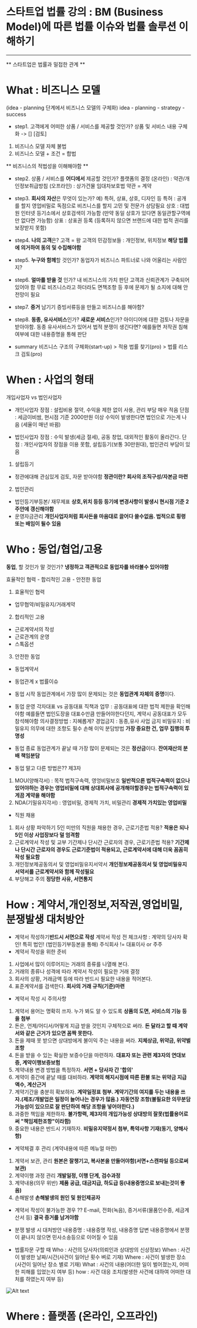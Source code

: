 # 스타트업 법률 강의 : BM (Business Model)에 따른 법률 이슈와 법률 솔루션 이해하기
----------------
** 스타트업은 법률과 밀접한 관계 ** 

What : 비즈니스 모델
============
  (idea - planning 단계에서 비즈니스 모델의 구체화)
idea - planning - strategy - success

- step1. 고객에게 어떠한 상품 / 서비스를 제공할 것인가? 
상품 및 서비스 내용 구체화 -> []
[검토]
1. 비즈니스 모델 자체 불법
2. 비즈니스 모델 + 조건 = 합법

** 비즈니스의 적법성을 이해해야함 **

- step2. 상품 / 서비스를 **어디에서** 제공할 것인가?
플랫폼의 결정  (온라인) : 약관/개인정보취급방침 
           (오프라인) : 상가건물 임대차보호법
약관 = 계약 

- step3. **회사의 자산**은 무엇이 있는가?
예) 특허, 상표, 상호, 디자인 등
특허 : 공개를 할지 영업비밀로 독점으로 비즈니스를 할지 고민 및 전문가 상담필요
상호 : 대법원 인터넷 등기소에서 상호검색이 가능함 (만약 동일 상호가 있다면 동일관할구역에만 없다면 가능함)
상표 : 상표권 등록 (등록하지 않으면 브랜드에 대한 법적 권리를 보장받지 못함)

- step4. **나의 고객**은?
고객 = 왕
고객의 민감정보들 : 개인정보, 위치정보 **해당 법률에 의거하여 동의 및 수집해야함**

- step5. **누구와 함께**할 것인가?
동업자가 비즈니스 파트너로 나와 어울리는 사람인지?

- step6. **얼마를 받을 것** 인가?
내 비즈니스의 가치 판단
고객과 신뢰관계가 구축되어있어야 함
무료 비즈니스라고 하더라도 면책조항 등 후에 문제가 될 소지에 대해 안전망이 필요

- step7. **증거** 남기기
증빙서류등을 만들고 비즈니스를 해야함?

- step8. **동종, 유사서비스**인가? **새로운 서비스**인가? 
아이디어에 대한 검토나 자문을 받아야함.
동종 유사서비스가 있어서 법적 분쟁이 생긴다면? 예를들면 저작권 침해 여부에 대한 내용증명을 통해 판단

- summary 
비즈니스 구조의 구체화(start-up) > 적용 법률 찾기(pro) > 법률 리스크 검토(pro)

When : 사업의 형태
============ 
개입사업자 vs 법인사업자

- 개인사업자
장점 : 설립비용 절약, 수익을 제한 없이 사용, 관리 부담 매우 적음
단점 : 세금이비쌈, 현시점 기준 2000만원 이상 수익이 발생한다면 법인으로 가는게 나음 (세율이 매년 바뀜)

- 법인사업자
장점 : 수익 발생(세금 절세), 공동 창업, 대외적인 활동이 올라간다.
단점 : 개인사업자의 장점을 이용 못함, 설립등기(보통 30만원대), 법인관리 부담이 있음

1. 설립등기
- 정관에대해 관심있게 검토, 자문 받아야함
**정관이란? 회사의 조직구성/자본금 마련**

2. 법인관리
- 법인등기부등본/ 재무제표
**상호,위치 등등 등기에 변경사항이 발생시 현시점 기준 2주안에 갱신해야함**
- 운영자금관리
**개인사업자처럼 회사돈을 마음대로 끌어다 쓸수없음. 법적으로 횡령 또는 배임이 될수 있음**

Who : 동업/협업/고용
============
**동업**, 할 것인가 말 것인가?
**냉정하고 객관적으로 동업자를 바라볼수 있어야함**

효율적인 협력 - 합리적인 고용 - 안전한 동업

1. 효율적인 협력 
- 업무협약/비밀유지/거래계약

2. 합리적인 고용
- 근로계약서의 작성
- 근로관계의 운영
- 스톡옵션

3. 안전한 동업
- 동업계약서
- 동업관계 x 법률이슈

- 동업 시작 
동업관계에서 가장 많이 문제되는 것은 **동업관계 자체의 증명**이다.

- 동업 운영
각자대표 vs 공동대표
직책과 업무 : 공동대표에 대한 법적 제한을 확인해야함 예를들면 법인도장을 대표수만큼 만들어야한다던지, 계약시 공동대표가 모두 참석해야함
의사결정방법 : 지혜롭게?
경업금지 : 동종,유사 사업 금지
비밀유지 : 비밀유지 의무에 대한 조항도 필수
손해 이익 분담방법
**가장 중요한 건, 업무 집행의 투명성**

- 동업 종료
동업관계가 끝날 때 가장 많이 문제되는 것은 **정산금**이다.
**잔여재산의 분배 책임분담**

- 동업 말고 다른 방법은?? 제3자
1) MOU(양해각서) : 목적 법적구속력, 영엉비밀보호
**일반적으론 법적구속력이 없으나 있어야하는 경우는 영업비밀에 대해 상대회사에 공개해야할경우는 법적구속력이 있게끔 계약을 해야함**
2) NDA(기밀유지각서) : 영업비밀, 경제적 가치, 비밀관리
**경제적 가치있는 영업비밀**

- 직원 채용
1) 회사 상황 파악하기
5인 미만의 직원을 채용한 경우, 근로기준법 적용? 
**적용은 되나 5인 이상 사업장보다 덜 엄격함**
2) 근로계약서 작성 및 교부
기간제나 단시간 근로자의 경우, 근로기준법 적용?
**기간제나 단시간 근로자의 경우도 근로기준법이 적용되고, 근로계약서에 대해 더욱 꼼꼼히 작성 필요함** 
3) 개인정보제공동의서 및 영업비밀유지서약서
**개인정보제공동의서 및 영업비밀유지서약서를 근로계약서와 함께 작성필요**
4) 부당해고 주의
**정당한 사유, 서면통지**

How : 계약서,개인정보,저작권,영업비밀,분쟁발생 대처방안
============
- 계약서 작성하기**반드시 서면으로 작성**
계약서 작성 전 체크사항 : 계약의 당사자 확인! 특히 법인! (법인등기부등본을 통해)
주식회사 != 대표이사 or 주주
- 계약서 작성을 위한 준비
1) 사업에서 많이 이루어지는 거래의 종류를 나열해 본다.
2) 거래의 종류나 성격에 따라 계약서 작성이 필요한 거래 결정
3) 회사의 상황, 거래금액 등에 따라 반드시 필요한 내용을 적어본다.
4) 표준계약서를 검색한다.
**회사의 거래 규칙(기준)마련**

- 계약서 작성 시 주의사항
1) 계약서 용어는 명확히 쓰자. 누가 봐도 알 수 있도록
**상품의 도면, 서비스의 기능 등을 첨부**
2) 돈은, 언제/어디서/어떻게 지급 받을 것인지 구체적으로 써라.
**돈 달라고 할 때 계약서와 같은 근거가 있으면 꼼짝 못한다.**
3) 돈을 제때 못 받으면 상대방에게 불이익 주는 내용을 써라.
**지체상금, 위약금, 위약벌 조항**
4) 돈을 받을 수 있는 확실한 보증수단을 마련하자.
**대표자 또는 관련 제3자의 연대보증, 계약이행보증보험**
5) 계약내용 변경 방법을 특정하자.
**서면 + 당사자 간 '합의'**
6) 계약이 중간에 끝날 때를 대비하라.
**계약의 해지시점에 따른 환불 또는 위약금 지급액수, 계산근거**
7) 계약기간을 충분히 확보하자.
**계약일정표 첨부. 계약기간의 여지를 두는 내용을 쓰자.(제조/개발업은 일정이 늘어나는 경우가 많음.)**
**자동연장 조항(불필요한 의무분담 가능성이 있으므로 잘 판단하여 해당 조항을 넣어야한다.)**
8) 과중한 책임을 제한하자.
**불가항력, 제3자의 개입가능성 상대방의 잘못(법률용어로써 "책임제한조항"이라함)** 
9) 중요한 내용은 반드시 기재하자.
**비밀유지약정서 첨부, 특약사항 기재(동기, 양해사항)**

- 계약체결 후 관리 (계약내용에 따른 메뉴얼 마련)
1) 계약서 보관, 관리
**원본은 잘챙기고, 복사본을 만들어야함(서면+스캔파일 등으로써 보관)** 
2) 계약이행 과정 관리
**개발일정, 이행 단계, 검수과정**
3) 계약내용(의무 위반)
**제품 공급, 대금지급, 하도급 등(내용증명으로 보내는것이 좋음)**
4) 손해발생
**손해발생의 원인 및 원인제공자**

- 계약서 작성이 불가능한 경우 ??
E-mail, 전화(녹음), 증거서류(물품인수증, 세금계산서 등)
**결국 증거를 남겨야함**

- 분쟁 발생 시 대처방안
내용증명 : 내용증명 작성, 내용증명 답변
내용증명에서 분쟁이 끝나지 않으면 민사소송등으로 이어질 수 있음

- 법률자문 구할 때
Who : 사건의 당사자(의뢰인과 상대방의 신상정보)
When : 사건이 발생한 날짜/시간(사건이 일어난 횟수 벼로 기재)
Where : 사건이 발생한 장소(사건이 일어난 장소 별로 기재)
What : 사건의 내용(어더한 일이 벌어졌는지, 어떠한 피해를 입었는지 여부 등)
how : 사건 대응 조치(발생한 사건에 대하여 어떠한 대처를 하였는지 여부 등)

![Alt text](/path/to/img.jpg)

Where : 플랫폼 (온라인, 오프라인)
============


